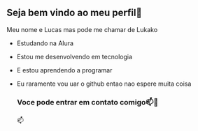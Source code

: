 ## Seja bem vindo ao meu perfil🦅

Meu nome e Lucas mas pode me chamar de Lukako

- Estudando na Alura
- Estou me desenvolvendo em tecnologia
- E estou aprendendo a programar
- Eu raramente vou uar o github entao nao espere muita coisa

  ### Voce pode entrar em contato comigo📫📱

  📫
